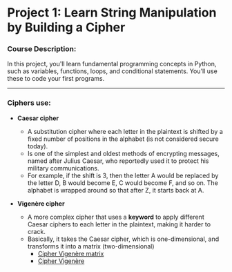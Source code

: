 # Project 1: Learn String Manipulation by Building a Cipher

### Course Description:
In this project, you'll learn fundamental programming concepts in Python, such as variables, functions, loops, and conditional statements. You'll use these to code your first programs.

---

### Ciphers use:
- **Caesar cipher** 
    * A substitution cipher where each letter in the plaintext is shifted by a fixed number of positions in the alphabet (is not considered secure today). 
    * Is one of the simplest and oldest methods of encrypting messages, named after Julius Caesar, who reportedly used it to protect his military communications.
    * For example, if the shift is 3, then the letter A would be replaced by the letter D, B would become E, C would become F, and so on. The alphabet is wrapped around so that after Z, it starts back at A.

- **Vigenère cipher** 
    * A more complex cipher that uses a **keyword** to apply different Caesar ciphers to each letter in the plaintext, making it harder to crack.
    * Basically, it takes the Caesar cipher, which is one-dimensional, and transforms it into a matrix (two-dimensional)
        * [Cipher Vigenère matrix](https://www.youtube.com/watch?v=SkJcmCaHqS0)
        * [Cipher Vigenère](https://www.youtube.com/watch?v=E352JJ8xv48)